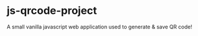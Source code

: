 # js-qrcode-project
A small vanilla javascript web application used to generate &amp; save QR code! 
